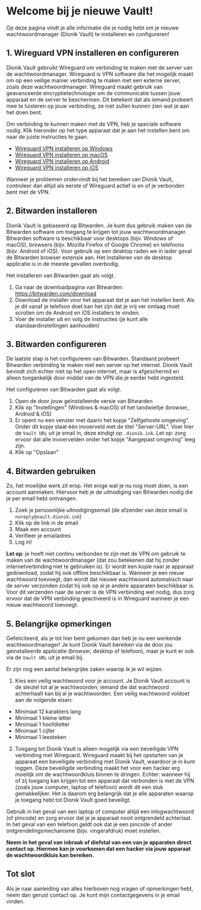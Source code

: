 # Welcome bij je nieuwe Vault!

Op deze pagina vindt je alle informatie die je nodig hebt om je nieuwe wachtwoordmanager (Dionik Vault) te installeren en configureren!


## 1. Wireguard VPN installeren en configureren
Dionik Vault gebruikt Wireguard om verbinding te maken met de server van de wachtwoordmanager. Wireguard is VPN software die het mogelijk maakt om op een veilige manier verbinding te maken met een externe server, zoals deze wachtwoordmanager. Wireguard maakt gebruik van geavanceerde encryptietechnologie om de communicatie tussen jouw apparaat en de server te beschermen. Dit betekent dat als iemand probeert mee te luisteren op jouw verbinding, ze niet zullen kunnen zien wat je aan het doen bent.

Om verbinding te kunnen maken met de VPN, heb je speciale software nodig. Klik hieronder op het type apparaat dat je aan het instellen bent om naar de juiste instructies te gaan.

* [Wireguard VPN installeren op Windows](wireguard/wireguard_windows_nl.md)
* [Wireguard VPN installeren op macOS](wireguard/wireguard_macos_nl.md)
* [Wireguard VPN installeren op Android](wireguard/wireguard_android_nl.md)
* [Wireguard VPN installeren op iOS](wireguard/wireguard_ios_nl.md)

Wanneer je problemen ondervindt bij het bereiken van Dionik Vault, controleer dan altijd als eerste of Wireguard actief is en of je verbonden bent met de VPN.

## 2. Bitwarden installeren
Dionik Vault is gebaseerd op Bitwarden. Je kunt dus gebruik maken van de Bitwarden software om toegang te krijgen tot jouw wachtwoordmanager. Bitwarden software is beschikbaar voor desktops (bijv. Windows of macOS), browsers (bijv. Mozilla Firefox of Google Chrome) en telefoons (bijv. Android of iOS). Voor gebruik op een desktop raden we in ieder geval de Bitwarden browser extensie aan. Het installeren van de desktop applicatie is in de meeste gevallen overbodig.

Het installeren van Bitwarden gaat als volgt.

1. Ga naar de downloadpagina van Bitwarden: https://bitwarden.com/download
2. Download de installer voor het apparaat dat je aan het instellen bent. Als je dit vanaf je telefoon doet kan het zijn dat je vrij ver omlaag moet scrollen om de Android en iOS installers te vinden.
3. Voer de installer uit en volg de instructies (je kunt alle standaardinstellingen aanhouden)


## 3. Bitwarden configureren
De laatste stap is het configureren van Bitwarden. Standaard probeert Bitwarden verbinding te maken met een server op het internet. Dionik Vault bevindt zich echter niet op het open internet, maar is afgeschermd en alleen toegankelijk door middel van de VPN die je eerder hebt ingesteld.

Het configureren van Bitwarden gaat als volgt.

1. Open de door jouw geïnstalleerde versie van Bitwarden
2. Klik op "Instellingen" (Windows & macOS) of het tandwieltje (browser, Android & iOS)
3. Er opent nu een venster met daarin het kopje "Zelfgehoste omgeving". Onder dit kopje staat één invoerveld met de titel "Server-URL". Voer hier de `Vault URL` uit je email in, deze eindigt op `.dionik.ink`. Let op: zorg ervoor dat alle invoervelden onder het kopje "Aangepast omgeving" leeg zijn.
4. Klik op "Opslaan"


## 4. Bitwarden gebruiken
Zo, het moeilijke werk zit erop. Het enige wat je nu nog moet doen, is een account aanmaken. Hiervoor heb je de uitnodiging van Bitwarden nodig die je per email hebt ontvangen.

1. Zoek je persoonlijke uitnodigingsemail (de afzender van deze email is `noreply@vault.dionik.ink`)
2. Klik op de link in de email
3. Maak een account
4. Verifieer je emailadres
5. Log in!

**Let op**: je hoeft niet continu verbonden te zijn met de VPN om gebruik te maken van de wachtwoordmanager (dat zou betekenen dat hij zonder internetverbinding niet te gebruiken is). Er wordt een kopie naar je apparaat gedownload, zodat hij ook offline beschikbaar is. Wanneer je een nieuw wachtwoord toevoegt, dan wordt dat nieuwe wachtwoord automatisch naar de server verzonden zodat hij ook op al je andere apparaten beschikbaar is. Voor dit verzenden naar de server is de VPN verbinding wel nodig, dus zorg ervoor dat de VPN verbinding geactiveerd is in Wireguard wanneer je een nieuw wachtwoord toevoegt.

## 5. Belangrijke opmerkingen
Gefeliciteerd, als je tot hier bent gekomen dan heb je nu een werkende wachtwoordmanager! Je kunt Dionik Vault bereiken via de door jou geinstalleerde applicatie (browser, desktop of telefoon), maar je kunt er ook via de `Vault URL` uit je email bij.

Er zijn nog een aantal belangrijke zaken waarop ik je wil wijzen.

1. Kies een veilig wachtwoord voor je account. Je Dionik Vault account is de sleutel tot al je wachtwoorden; iemand die dat wachtwoord achterhaalt kan bij al je wachtwoorden. Een veilig wachtwoord voldoet aan de volgende eisen:
  * Minimaal 12 karakters lang
  * Minimaal 1 kleine letter
  * Minimaal 1 hoofdletter
  * Minimaal 1 cijfer
  * Minimaal 1 leesteken

2. Toegang tot Dionik Vault is alleen mogelijk via een beveiligde VPN verbinding met Wireguard. Wireguard maakt bij het opstarten van je apparaat een beveiligde verbinding met Dionik Vault, waardoor je in kunt loggen. Deze beveiligde verbinding maakt het voor een hacker erg moeilijk om de wachtwoordkluis binnen te dringen. Echter: wanneer hij of zij toegang kan krijgen tot een apparaat dat verbonden is met de VPN (zoals jouw computer, laptop of telefoon) wordt dit een stuk gemakkelijker. Het is daarom erg belangrijk dat je alle apparaten waarop je toegang hebt tot Dionik Vault goed beveiligt.  
  
 Gebruik in het geval van een laptop of computer altijd een inlogwachtwoord (of pincode) en zorg ervoor dat je je apparaat nooit ontgrendeld achterlaat. In het geval van een telefoon geldt ook dat je een pincode of ander ontgrendelingsmechanisme (bijv. vingerafdruk) moet instellen.  

 **Neem in het geval van inbraak of diefstal van een van je apparaten direct contact op. Hiermee kan je voorkomen dat een hacker via jouw apparaat de wachtwoordkluis kan bereiken.**
 

## Tot slot
Als je naar aanleiding van alles hierboven nog vragen of opmerkingen hebt, neem dan gerust contact op. Je kunt mijn contactgegevens in je email vinden.
